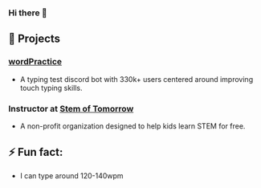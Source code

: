 ### Hi there 👋
## 🔭 Projects
### [wordPractice](https://top.gg/bot/743183681182498906)
- A typing test discord bot with 330k+ users centered around improving touch typing skills. 

### Instructor at [Stem of Tomorrow](stemoftomorrow.com) 
- A non-profit organization designed to help kids learn STEM for free.
## ⚡ Fun fact:
- I can type around 120-140wpm
